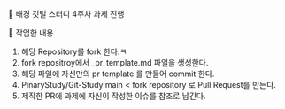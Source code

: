 💭 배경
깃털 스터디 4주차 과제 진행

🌳 작업한 내용
1. 해당 Repository를 fork 한다.ㅋ
2. fork repositroy에서 <github id>_pr_template.md 파일을 생성한다.
3. 해당 파일에 자신만의 pr template 를 만들어 commit 한다.
4. PinaryStudy/Git-Study main < fork repository 로 Pull Request를 만든다.
5. 제작한 PR에 과제에 자신이 작성한 이슈를 참조로 남긴다.
